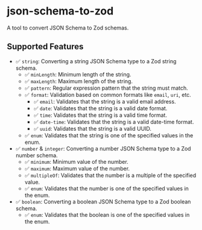 # json-schema-to-zod

A tool to convert JSON Schema to Zod schemas.

## Supported Features

- ✅ `string`: Converting a string JSON Schema type to a Zod string schema.
  - ✅ `minLength`: Minimum length of the string.
  - ✅ `maxLength`: Maximum length of the string.
  - ✅ `pattern`: Regular expression pattern that the string must match.
  - ✅ `format`: Validation based on common formats like `email`, `uri`, etc.
    - ✅ `email`: Validates that the string is a valid email address.
    - ✅ `date`: Validates that the string is a valid date format.
    - ✅ `time`: Validates that the string is a valid time format.
    - ✅ `date-time`: Validates that the string is a valid date-time format.
    - ✅ `uuid`: Validates that the string is a valid UUID.
  - ✅ `enum`: Validates that the string is one of the specified values in the enum.
- ✅ `number` & `integer`: Converting a number JSON Schema type to a Zod number schema.
  - ✅ `minimum`: Minimum value of the number.
  - ✅ `maximum`: Maximum value of the number.
  - ✅ `multipleOf`: Validates that the number is a multiple of the specified value.
  - ✅ `enum`: Validates that the number is one of the specified values in the enum.
- ✅ `boolean`: Converting a boolean JSON Schema type to a Zod boolean schema.
  - ✅ `enum`: Validates that the boolean is one of the specified values in the enum.